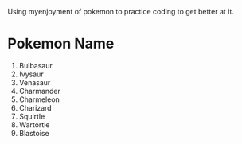 Using myenjoyment of pokemon to practice coding to get better at it.
<html lang = "en">
<head>
<meta charset = "UTF-8">
<title> Kanto Pokemon</title>
</head>
<body>
  <h1> Pokemon Name</h1>
  <p>
  <ol>
    <li>Bulbasaur</li>
    <li>Ivysaur</li>
    <li>Venasaur</li>
    <li>Charmander</li>
    <li>Charmeleon</li>
    <li>Charizard</li>
    <li>Squirtle</li>
    <li>Wartortle</li>
    <li>Blastoise</li>
    </ol>

